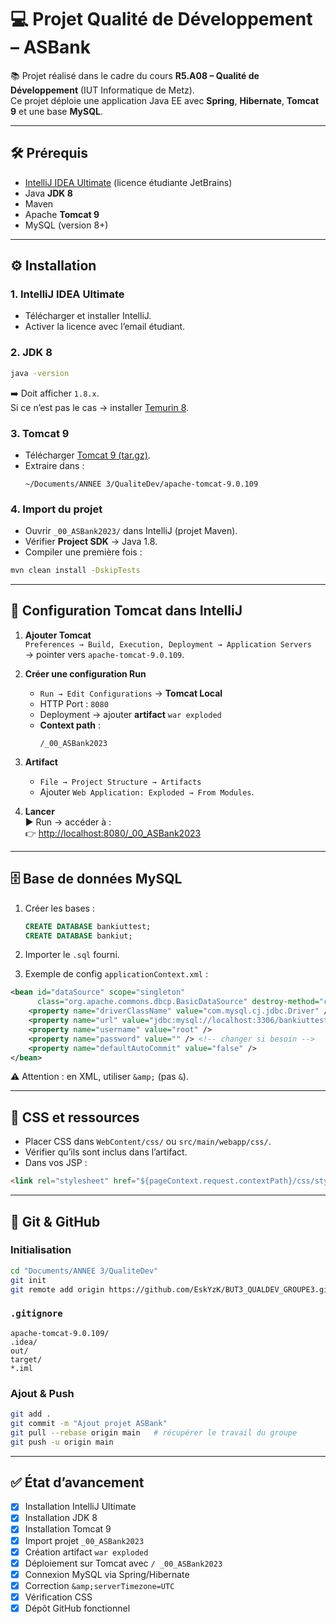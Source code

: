 # 💻 Projet Qualité de Développement – **ASBank**

📚 Projet réalisé dans le cadre du cours **R5.A08 – Qualité de Développement** (IUT Informatique de Metz).  
Ce projet déploie une application Java EE avec **Spring**, **Hibernate**, **Tomcat 9** et une base **MySQL**.

---

## 🛠️ Prérequis

- [IntelliJ IDEA Ultimate](https://www.jetbrains.com/idea/download) (licence étudiante JetBrains)
- Java **JDK 8**
- Maven
- Apache **Tomcat 9**
- MySQL (version 8+)

---

## ⚙️ Installation

### 1. IntelliJ IDEA Ultimate
- Télécharger et installer IntelliJ.
- Activer la licence avec l’email étudiant.

### 2. JDK 8
```bash
java -version
```
➡️ Doit afficher `1.8.x`.  
Si ce n’est pas le cas → installer [Temurin 8](https://adoptium.net/temurin/releases/?version=8).

### 3. Tomcat 9
- Télécharger [Tomcat 9 (tar.gz)](https://tomcat.apache.org/download-90.cgi).
- Extraire dans :
  ```
  ~/Documents/ANNEE 3/QualiteDev/apache-tomcat-9.0.109
  ```

### 4. Import du projet
- Ouvrir `_00_ASBank2023/` dans IntelliJ (projet Maven).
- Vérifier **Project SDK** → Java 1.8.
- Compiler une première fois :
```bash
mvn clean install -DskipTests
```

---

## 🚀 Configuration Tomcat dans IntelliJ

1. **Ajouter Tomcat**  
   `Preferences → Build, Execution, Deployment → Application Servers`  
   → pointer vers `apache-tomcat-9.0.109`.

2. **Créer une configuration Run**
    - `Run → Edit Configurations` → **Tomcat Local**
    - HTTP Port : `8080`
    - Deployment → ajouter **artifact** `war exploded`
    - **Context path** :
      ```
      /_00_ASBank2023
      ```

3. **Artifact**
    - `File → Project Structure → Artifacts`
    - Ajouter `Web Application: Exploded → From Modules`.

4. **Lancer**  
   ▶️ Run → accéder à :  
   👉 [http://localhost:8080/_00_ASBank2023](http://localhost:8080/_00_ASBank2023)

---

## 🗄️ Base de données MySQL

1. Créer les bases :
   ```sql
   CREATE DATABASE bankiuttest;
   CREATE DATABASE bankiut;
   ```

2. Importer le `.sql` fourni.

3. Exemple de config `applicationContext.xml` :

```xml
<bean id="dataSource" scope="singleton"
      class="org.apache.commons.dbcp.BasicDataSource" destroy-method="close">
    <property name="driverClassName" value="com.mysql.cj.jdbc.Driver" />
    <property name="url" value="jdbc:mysql://localhost:3306/bankiuttest?useSSL=false&amp;serverTimezone=UTC" />
    <property name="username" value="root" />
    <property name="password" value="" /> <!-- changer si besoin -->
    <property name="defaultAutoCommit" value="false" />
</bean>
```

⚠️ Attention : en XML, utiliser `&amp;` (pas `&`).

---

## 🎨 CSS et ressources

- Placer CSS dans `WebContent/css/` ou `src/main/webapp/css/`.
- Vérifier qu’ils sont inclus dans l’artifact.
- Dans vos JSP :

```html
<link rel="stylesheet" href="${pageContext.request.contextPath}/css/style.css" />
```

---

## 🐙 Git & GitHub

### Initialisation
```bash
cd "Documents/ANNEE 3/QualiteDev"
git init
git remote add origin https://github.com/EskYzK/BUT3_QUALDEV_GROUPE3.git
```

### `.gitignore`
```gitignore
apache-tomcat-9.0.109/
.idea/
out/
target/
*.iml
```

### Ajout & Push
```bash
git add .
git commit -m "Ajout projet ASBank"
git pull --rebase origin main   # récupérer le travail du groupe
git push -u origin main
```

---

## ✅ État d’avancement

- [x] Installation IntelliJ Ultimate
- [x] Installation JDK 8
- [x] Installation Tomcat 9
- [x] Import projet `_00_ASBank2023`
- [x] Création artifact `war exploded`
- [x] Déploiement sur Tomcat avec `/ _00_ASBank2023`
- [x] Connexion MySQL via Spring/Hibernate
- [x] Correction `&amp;serverTimezone=UTC`
- [x] Vérification CSS
- [x] Dépôt GitHub fonctionnel  
